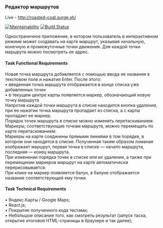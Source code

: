 ### Редактор маршрутов 

Live - http://roasted-coat.surge.sh/

[![Maintainability](https://api.codeclimate.com/v1/badges/28994650638c321ed7e0/maintainability)](https://codeclimate.com/github/koshkarik/funbox-test-map/maintainability) [![Build Status](https://travis-ci.org/koshkarik/funbox-test-map.svg?branch=master)](https://travis-ci.org/koshkarik/funbox-test-map)

Одностраничное приложение, в котором пользователь в интерактивном режиме может создавать на карте маршрут, указывая начальную, конечную и промежуточные точки движения. Для каждой точки маршрута можно посмотреть ее адрес.  

#### Task Functional Requirements  

Новая точка маршрута добавляется с помощью ввода ее названия в текстовом поле и нажатия Enter. После этого:  
  • введенная точка маршрута отображается в конце списка уже добавленных точек    
  • в текущем центре карты появляется маркер, обозначающий новую точку маршрута  
Напротив каждой точки маршрута в списке находится кнопка удаления, при ее нажатии точка маршрута пропадает из списка, а с карты пропадает ее маркер.  
Порядок точек маршрута в списке можно изменять перетаскиванием.  
Маркеры, соответствующие точкам маршрута, можно перемещать по карте перетаскиванием.  
Маркеры на карте соединены прямыми линиями в том порядке, в котором они находятся в списке. Полученная таким образом ломаная изображает маршрут, первая точка в списке — начало маршрута, последняя — конец маршрута.  
При изменении порядка точек в списке или их удалении, а также при перемещении маркеров маршрут на карте автоматически перерисовывается.  
При клике на маркер появляется балун, в балуне отображается название соответствующей ему точки.  

#### Task Technical Requirements  
• Яндекс.Карты / Google Maps;  
• React.js;  
• Покрытие полученного кода тестами;  
• Небольшое описание того, как смотреть результат (запуск таска, открытие итоговой HTML-страницы в браузере и так далее);

